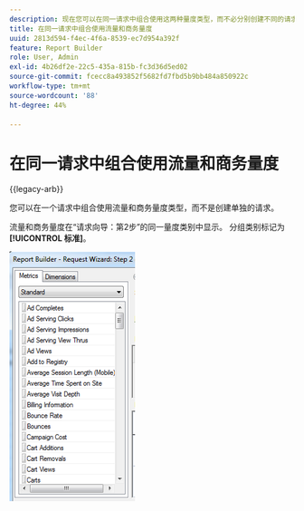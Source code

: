 ```yaml
---
description: 现在您可以在同一请求中组合使用这两种量度类型，而不必分别创建不同的请求。
title: 在同一请求中组合使用流量和商务量度
uuid: 2813d594-f4ec-4f6a-8539-ec7d954a392f
feature: Report Builder
role: User, Admin
exl-id: 4b26df2e-22c5-435a-815b-fc3d36d5ed02
source-git-commit: fcecc8a493852f5682fd7fbd5b9bb484a850922c
workflow-type: tm+mt
source-wordcount: '88'
ht-degree: 44%

---
```


# 在同一请求中组合使用流量和商务量度

{{legacy-arb}}

您可以在一个请求中组合使用流量和商务量度类型，而不是创建单独的请求。

流量和商务量度在“请求向导：第2步”的同一量度类别中显示。 分组类别标记为&#x200B;**[!UICONTROL 标准]**。

![请求向导屏幕截图：第2步，标准量度列表。](assets/standard_metrics.png)
